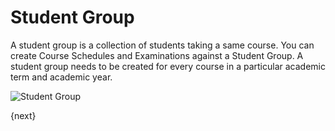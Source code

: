 <!-- add-breadcrumbs -->
# Student Group

A student group is a collection of students taking a same course. You can create Course Schedules and Examinations against a Student Group.
A student group needs to be created for every course in a particular academic term and academic year.

<img class="screenshot" alt="Student Group" src="{{url_prefix}}/assets/img/schools/student/student-group.png">

{next}